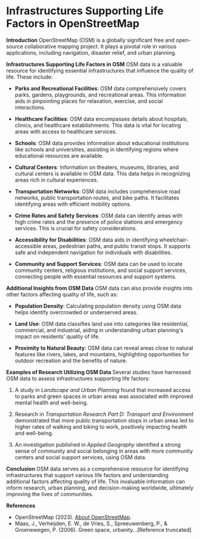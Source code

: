 
# Infrastructures Supporting Life Factors in OpenStreetMap

**Introduction** OpenStreetMap (OSM) is a globally significant free and open-source collaborative mapping project. It plays a pivotal role in various applications, including navigation, disaster relief, and urban planning.

**Infrastructures Supporting Life Factors in OSM** OSM data is a valuable resource for identifying essential infrastructures that influence the quality of life. These include:

-   **Parks and Recreational Facilities**: OSM data comprehensively covers parks, gardens, playgrounds, and recreational areas. This information aids in pinpointing places for relaxation, exercise, and social interactions.
    
-   **Healthcare Facilities**: OSM data encompasses details about hospitals, clinics, and healthcare establishments. This data is vital for locating areas with access to healthcare services.
    
-   **Schools**: OSM data provides information about educational institutions like schools and universities, assisting in identifying regions where educational resources are available.
    
-   **Cultural Centers**: Information on theaters, museums, libraries, and cultural centers is available in OSM data. This data helps in recognizing areas rich in cultural experiences.
    
-   **Transportation Networks**: OSM data includes comprehensive road networks, public transportation routes, and bike paths. It facilitates identifying areas with efficient mobility options.
    
-   **Crime Rates and Safety Services**: OSM data can identify areas with high crime rates and the presence of police stations and emergency services. This is crucial for safety considerations.
    
-   **Accessibility for Disabilities**: OSM data aids in identifying wheelchair-accessible areas, pedestrian paths, and public transit stops. It supports safe and independent navigation for individuals with disabilities.
    
-   **Community and Support Services**: OSM data can be used to locate community centers, religious institutions, and social support services, connecting people with essential resources and support systems.
    

**Additional Insights from OSM Data** OSM data can also provide insights into other factors affecting quality of life, such as:

-   **Population Density**: Calculating population density using OSM data helps identify overcrowded or underserved areas.
    
-   **Land Use**: OSM data classifies land use into categories like residential, commercial, and industrial, aiding in understanding urban planning's impact on residents' quality of life.
    
-   **Proximity to Natural Beauty**: OSM data can reveal areas close to natural features like rivers, lakes, and mountains, highlighting opportunities for outdoor recreation and the benefits of nature.
    

**Examples of Research Utilizing OSM Data** Several studies have harnessed OSM data to assess infrastructures supporting life factors:

1.  A study in _Landscape and Urban Planning_ found that increased access to parks and green spaces in urban areas was associated with improved mental health and well-being.
    
2.  Research in _Transportation Research Part D: Transport and Environment_ demonstrated that more public transportation stops in urban areas led to higher rates of walking and biking to work, positively impacting health and well-being.
    
3.  An investigation published in _Applied Geography_ identified a strong sense of community and social belonging in areas with more community centers and social support services, using OSM data.
    

**Conclusion** OSM data serves as a comprehensive resource for identifying infrastructures that support various life factors and understanding additional factors affecting quality of life. This invaluable information can inform research, urban planning, and decision-making worldwide, ultimately improving the lives of communities.

**References**

-   OpenStreetMap (2023). [About OpenStreetMap](https://www.openstreetmap.org/about).
-   Maas, J., Verheijden, E. W., de Vries, S., Spreeuwenberg, P., & Groenewegen, P. (2006). Green space, urbanity...[Reference truncated]
